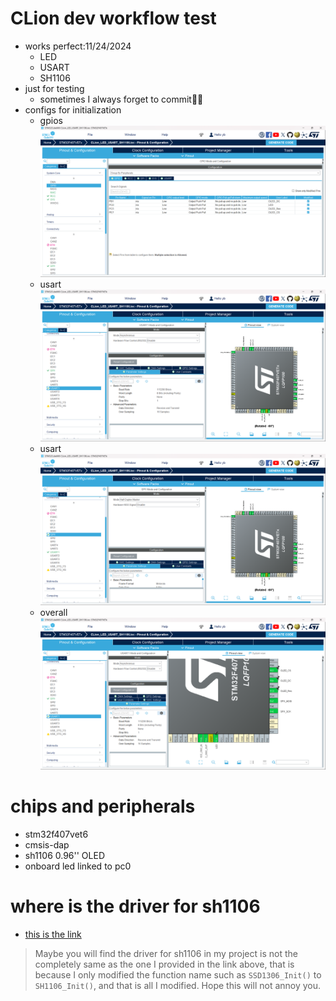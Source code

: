 # CLion dev workflow test

- works perfect:11/24/2024 
  - LED
  - USART
  - SH1106
- just for testing 
  - sometimes I always forget to commit🤣🤣 
- configs for initialization
  - gpios
  ![gpios](images_for_stm32cubemx_init/gpios.png)
  - usart
  ![usart_init](images_for_stm32cubemx_init/usart_init.png)
  - usart
  ![spi_init](images_for_stm32cubemx_init/spi_init.png)
  - overall
  ![pinout_overall_view](images_for_stm32cubemx_init/pinout_overall_view.png)
# chips and peripherals 
- stm32f407vet6
- cmsis-dap
- sh1106 0.96'' OLED
- onboard led linked to pc0

# where is the driver for sh1106
- [this is the link](https://github.com/afiskon/stm32-ssd1306)
> Maybe you will find the driver for sh1106 in my project is not the completely same 
as the one I provided in the link above, that is because I only modified the function name such as `SSD1306_Init()` to
`SH1106_Init()`, and that is all I modified. Hope this will not annoy you.
